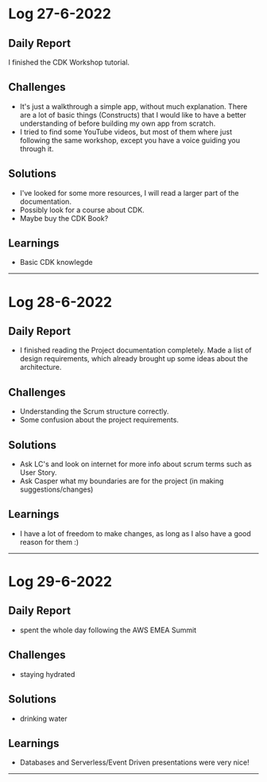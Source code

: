 # Log 27-6-2022
 
## Daily Report
I finished the CDK Workshop tutorial.
## Challenges
- It's just a walkthrough a simple app, without much explanation. There are a lot of basic things (Constructs) that I would like to have a better understanding of before building my own app from scratch.
- I tried to find some YouTube videos, but most of them where just following the same workshop, except you have a voice guiding you through it.
## Solutions
- I've looked for some more resources, I will read a larger part of the documentation. 
- Possibly look for a course about CDK. 
- Maybe buy the CDK Book?
## Learnings
- Basic CDK knowlegde
---
# Log 28-6-2022
 
## Daily Report
- I finished reading the Project documentation completely. Made a list of design requirements, which already brought up some ideas about the architecture.
## Challenges
- Understanding the Scrum structure correctly.
- Some confusion about the project requirements.
## Solutions
- Ask LC's and look on internet for more info about scrum terms such as User Story.
- Ask Casper what my boundaries are for the project (in making suggestions/changes)
## Learnings
- I have a lot of freedom to make changes, as long as I also have a good reason for them :)
---
# Log 29-6-2022
 
## Daily Report
- spent the whole day following the AWS EMEA Summit
## Challenges
- staying hydrated
## Solutions
- drinking water
## Learnings
- Databases and Serverless/Event Driven presentations were very nice!
---